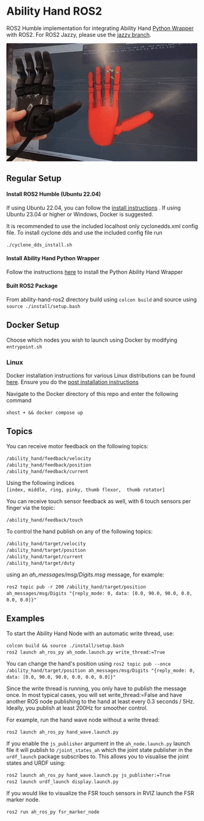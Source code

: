 # Ability Hand ROS2

ROS2 Humble implementation for integrating Ability Hand [Python Wrapper](https://github.com/psyonicinc/ability-hand-api/tree/master/python) 
with ROS2.  For ROS2 Jazzy, please use the [jazzy branch](https://github.com/psyonicinc/ability-hand-ros2/tree/jazzy).

<img src="ah_demo.gif" alt="Ability Hand" width="500"/>


## Regular Setup

#### Install ROS2 Humble (Ubuntu 22.04)

If using Ubuntu 22.04, you can follow the [install instructions](https://docs.ros.org/en/humble/Installation.html)
.  If using Ubuntu 23.04 or higher or Windows, Docker is suggested.  

It is recommended to use the included localhost only cyclonedds.xml config file.
To install cyclone dds and use the included config file run

`./cyclone_dds_install.sh`

#### Install Ability Hand Python Wrapper

Follow the instructions [here](https://github.com/psyonicinc/ability-hand-api/tree/master/python) 
to install the Python Ability Hand Wrapper

#### Built ROS2 Package

From ability-hand-ros2 directory build using `colcon build` and source using `source ./install/setup.bash`

## Docker Setup

Choose which nodes you wish to launch using Docker by modifying `entrypoint.sh`

### Linux

Docker installation instructions for various Linux distributions can be found
[here](https://docs.docker.com/engine/install/). Ensure you do the 
[post installation instructions](https://docs.docker.com/engine/install/linux-postinstall/)

Navigate to the Docker directory of this repo and enter the following command

`xhost + && docker compose up`


## Topics

You can receive motor feedback on the following topics:

`/ability_hand/feedback/velocity`  
`/ability_hand/feedback/position`  
`/ability_hand/feedback/current`  

Using the following indices  
`[index, middle, ring, pinky, thumb flexor,  thumb rotator]`

You can receive touch sensor feedback as well, with 6 touch sensors per finger
via the topic:

`/ability_hand/feedback/touch`  

To control the hand publish on any of the following topics:

`/ability_hand/target/velocity`  
`/ability_hand/target/position`  
`/ability_hand/target/current`  
`/ability_hand/target/duty`

using an *ah_messages/msg/Digits.msg* message, for example:

`ros2 topic pub -r 200 /ability_hand/target/position ah_messages/msg/Digits "{reply_mode: 0, data: [0.0, 90.0, 90.0, 0.0, 0.0, 0.0]}"`

## Examples

To start the Ability Hand Node with an automatic write thread, use:

`colcon build && source ./install/setup.bash`  
`ros2 launch ah_ros_py ah_node.launch.py write_thread:=True`

You can change the hand's position using
`ros2 topic pub --once /ability_hand/target/position ah_messages/msg/Digits "{reply_mode: 0, data: [0.0, 90.0, 90.0, 0.0, 0.0, 0.0]}"`

Since the write thread is running, you only have to publish the message once. In 
most typical cases, you will set write_thread:=False and have another ROS node 
publishing to the hand at least every 0.3 seconds / 5Hz. Ideally, you publish at 
least 200Hz for smoother control.

For example, run the hand wave node without a write thread:

`ros2 launch ah_ros_py hand_wave.launch.py`

If you enable the `js_publisher` argument in the `ah_node.launch.py` launch file
it will publish to `/joint_states_ah` which the joint state publisher in the
`urdf_launch` package subscribes to. This allows you to visualise the joint states
and URDF using:

`ros2 launch ah_ros_py hand_wave.launch.py js_publisher:=True`  
`ros2 launch urdf_launch display.launch.py`

If you would like to visualize the FSR touch sensors in RVIZ launch the FSR 
marker node.

`ros2 run ah_ros_py fsr_marker_node`

